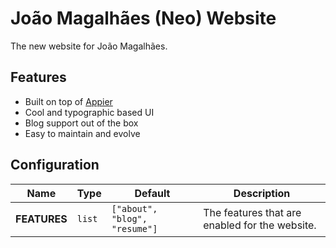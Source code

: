 # João Magalhães (Neo) Website

The new website for João Magalhães.

## Features

* Built on top of [Appier](https://github.com/hivesolutions/appier)
* Cool and typographic based UI
* Blog support out of the box
* Easy to maintain and evolve

## Configuration

| Name         | Type   | Default                       | Description                                    |
| ------------ | ------ | ----------------------------- | ---------------------------------------------- |
| **FEATURES** | `list` | `["about", "blog", "resume"]` | The features that are enabled for the website. |
